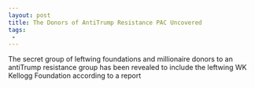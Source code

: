 ```yaml
---
layout: post
title: The Donors of AntiTrump Resistance PAC Uncovered
tags:
 -
---
```

The secret group of leftwing foundations and millionaire donors to an antiTrump resistance group has been revealed to include the leftwing WK Kellogg Foundation according to a report
